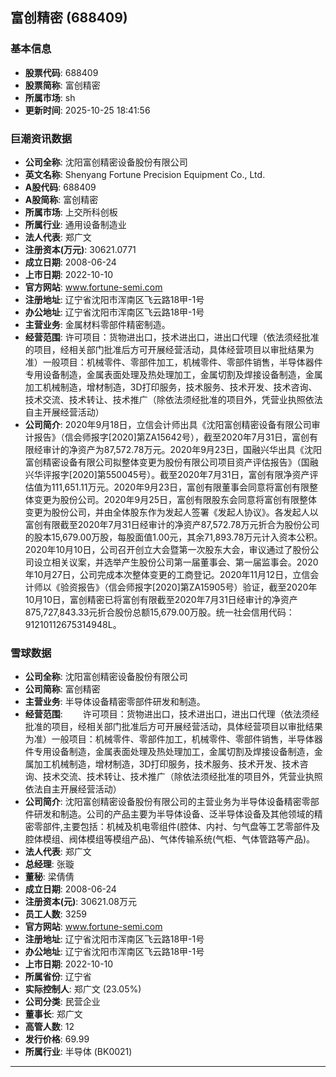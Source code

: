 ## 富创精密 (688409)

### 基本信息

- **股票代码**: 688409
- **股票简称**: 富创精密
- **所属市场**: sh
- **更新时间**: 2025-10-25 18:41:56

### 巨潮资讯数据

- **公司全称**: 沈阳富创精密设备股份有限公司
- **英文名称**: Shenyang Fortune Precision Equipment Co., Ltd.
- **A股代码**: 688409
- **A股简称**: 富创精密
- **所属市场**: 上交所科创板
- **所属行业**: 通用设备制造业
- **法人代表**: 郑广文
- **注册资本(万元)**: 30621.0771
- **成立日期**: 2008-06-24
- **上市日期**: 2022-10-10
- **官方网站**: www.fortune-semi.com
- **注册地址**: 辽宁省沈阳市浑南区飞云路18甲-1号
- **办公地址**: 辽宁省沈阳市浑南区飞云路18甲-1号
- **主营业务**: 金属材料零部件精密制造。
- **经营范围**: 许可项目：货物进出口，技术进出口，进出口代理（依法须经批准的项目，经相关部门批准后方可开展经营活动，具体经营项目以审批结果为准）一般项目：机械零件、零部件加工，机械零件、零部件销售，半导体器件专用设备制造，金属表面处理及热处理加工，金属切割及焊接设备制造，金属加工机械制造，增材制造，3D打印服务，技术服务、技术开发、技术咨询、技术交流、技术转让、技术推广（除依法须经批准的项目外，凭营业执照依法自主开展经营活动）
- **公司简介**: 2020年9月18日，立信会计师出具《沈阳富创精密设备有限公司审计报告》（信会师报字[2020]第ZA15642号），截至2020年7月31日，富创有限经审计的净资产为87,572.78万元。2020年9月23日，国融兴华出具《沈阳富创精密设备有限公司拟整体变更为股份有限公司项目资产评估报告》（国融兴华评报字[2020]第550045号）。截至2020年7月31日，富创有限净资产评估值为111,651.11万元。2020年9月23日，富创有限董事会同意将富创有限整体变更为股份公司。2020年9月25日，富创有限股东会同意将富创有限整体变更为股份公司，并由全体股东作为发起人签署《发起人协议》。各发起人以富创有限截至2020年7月31日经审计的净资产87,572.78万元折合为股份公司的股本15,679.00万股，每股面值1.00元，其余71,893.78万元计入资本公积。2020年10月10日，公司召开创立大会暨第一次股东大会，审议通过了股份公司设立相关议案，并选举产生股份公司第一届董事会、第一届监事会。2020年10月27日，公司完成本次整体变更的工商登记。2020年11月12日，立信会计师以《验资报告》（信会师报字[2020]第ZA15905号）验证，截至2020年10月10日，富创精密已将富创有限截至2020年7月31日经审计的净资产875,727,843.33元折合股份总额15,679.00万股。统一社会信用代码：91210112675314948L。

### 雪球数据

- **公司全称**: 沈阳富创精密设备股份有限公司
- **公司简称**: 富创精密
- **主营业务**: 半导体设备精密零部件研发和制造。
- **经营范围**: 　　许可项目：货物进出口，技术进出口，进出口代理（依法须经批准的项目，经相关部门批准后方可开展经营活动，具体经营项目以审批结果为准）一般项目：机械零件、零部件加工，机械零件、零部件销售，半导体器件专用设备制造，金属表面处理及热处理加工，金属切割及焊接设备制造，金属加工机械制造，增材制造，3D打印服务，技术服务、技术开发、技术咨询、技术交流、技术转让、技术推广（除依法须经批准的项目外，凭营业执照依法自主开展经营活动）
- **公司简介**: 沈阳富创精密设备股份有限公司的主营业务为半导体设备精密零部件研发和制造。公司的产品主要为半导体设备、泛半导体设备及其他领域的精密零部件,主要包括：机械及机电零组件(腔体、内衬、匀气盘等工艺零部件及腔体模组、阀体模组等模组产品)、气体传输系统(气柜、气体管路等产品)。
- **法人代表**: 郑广文
- **总经理**: 张璇
- **董秘**: 梁倩倩
- **成立日期**: 2008-06-24
- **注册资本(元)**: 30621.08万元
- **员工人数**: 3259
- **官方网站**: www.fortune-semi.com
- **注册地址**: 辽宁省沈阳市浑南区飞云路18甲-1号
- **办公地址**: 辽宁省沈阳市浑南区飞云路18甲-1号
- **上市日期**: 2022-10-10
- **所属省份**: 辽宁省
- **实际控制人**: 郑广文 (23.05%)
- **公司分类**: 民营企业
- **董事长**: 郑广文
- **高管人数**: 12
- **发行价格**: 69.99
- **所属行业**: 半导体 (BK0021)

---